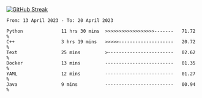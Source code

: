 [![GitHub Streak](https://streak-stats.demolab.com?user=renren-017&theme=sea&hide_border=true&background=DD272700)](https://git.io/streak-stats)

<!--START_SECTION:waka-->

```text
From: 13 April 2023 - To: 20 April 2023

Python              11 hrs 30 mins  >>>>>>>>>>>>>>>>>>-------   71.72 %
C++                 3 hrs 19 mins   >>>>>--------------------   20.72 %
Text                25 mins         >------------------------   02.62 %
Docker              13 mins         -------------------------   01.35 %
YAML                12 mins         -------------------------   01.27 %
Java                9 mins          -------------------------   00.94 %
```

<!--END_SECTION:waka-->
